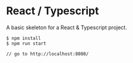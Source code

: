# React / Typescript

A basic skeleton for a React & Typescript project.

```
$ npm install
$ npm run start

// go to http://localhost:8080/
```

